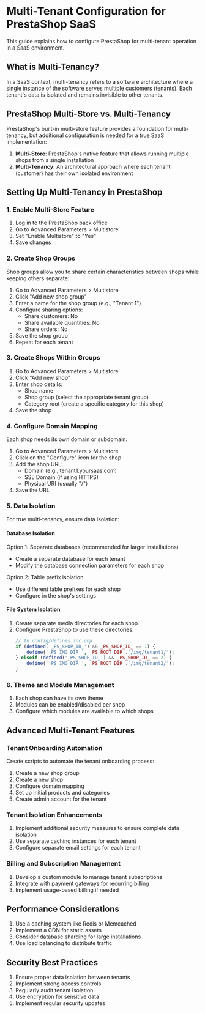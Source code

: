 # Multi-Tenant Configuration for PrestaShop SaaS

This guide explains how to configure PrestaShop for multi-tenant operation in a SaaS environment.

## What is Multi-Tenancy?

In a SaaS context, multi-tenancy refers to a software architecture where a single instance of the software serves multiple customers (tenants). Each tenant's data is isolated and remains invisible to other tenants.

## PrestaShop Multi-Store vs. Multi-Tenancy

PrestaShop's built-in multi-store feature provides a foundation for multi-tenancy, but additional configuration is needed for a true SaaS implementation:

1. **Multi-Store**: PrestaShop's native feature that allows running multiple shops from a single installation
2. **Multi-Tenancy**: An architectural approach where each tenant (customer) has their own isolated environment

## Setting Up Multi-Tenancy in PrestaShop

### 1. Enable Multi-Store Feature

1. Log in to the PrestaShop back office
2. Go to Advanced Parameters > Multistore
3. Set "Enable Multistore" to "Yes"
4. Save changes

### 2. Create Shop Groups

Shop groups allow you to share certain characteristics between shops while keeping others separate:

1. Go to Advanced Parameters > Multistore
2. Click "Add new shop group"
3. Enter a name for the shop group (e.g., "Tenant 1")
4. Configure sharing options:
   - Share customers: No
   - Share available quantities: No
   - Share orders: No
5. Save the shop group
6. Repeat for each tenant

### 3. Create Shops Within Groups

1. Go to Advanced Parameters > Multistore
2. Click "Add new shop"
3. Enter shop details:
   - Shop name
   - Shop group (select the appropriate tenant group)
   - Category root (create a specific category for this shop)
4. Save the shop

### 4. Configure Domain Mapping

Each shop needs its own domain or subdomain:

1. Go to Advanced Parameters > Multistore
2. Click on the "Configure" icon for the shop
3. Add the shop URL:
   - Domain (e.g., tenant1.yoursaas.com)
   - SSL Domain (if using HTTPS)
   - Physical URI (usually "/")
4. Save the URL

### 5. Data Isolation

For true multi-tenancy, ensure data isolation:

#### Database Isolation

Option 1: Separate databases (recommended for larger installations)
- Create a separate database for each tenant
- Modify the database connection parameters for each shop

Option 2: Table prefix isolation
- Use different table prefixes for each shop
- Configure in the shop's settings

#### File System Isolation

1. Create separate media directories for each shop
2. Configure PrestaShop to use these directories:
   ```php
   // In config/defines.inc.php
   if (defined('_PS_SHOP_ID_') && _PS_SHOP_ID_ == 1) {
       define('_PS_IMG_DIR_', _PS_ROOT_DIR_.'/img/tenant1/');
   } elseif (defined('_PS_SHOP_ID_') && _PS_SHOP_ID_ == 2) {
       define('_PS_IMG_DIR_', _PS_ROOT_DIR_.'/img/tenant2/');
   }
   ```

### 6. Theme and Module Management

1. Each shop can have its own theme
2. Modules can be enabled/disabled per shop
3. Configure which modules are available to which shops

## Advanced Multi-Tenant Features

### Tenant Onboarding Automation

Create scripts to automate the tenant onboarding process:

1. Create a new shop group
2. Create a new shop
3. Configure domain mapping
4. Set up initial products and categories
5. Create admin account for the tenant

### Tenant Isolation Enhancements

1. Implement additional security measures to ensure complete data isolation
2. Use separate caching instances for each tenant
3. Configure separate email settings for each tenant

### Billing and Subscription Management

1. Develop a custom module to manage tenant subscriptions
2. Integrate with payment gateways for recurring billing
3. Implement usage-based billing if needed

## Performance Considerations

1. Use a caching system like Redis or Memcached
2. Implement a CDN for static assets
3. Consider database sharding for large installations
4. Use load balancing to distribute traffic

## Security Best Practices

1. Ensure proper data isolation between tenants
2. Implement strong access controls
3. Regularly audit tenant isolation
4. Use encryption for sensitive data
5. Implement regular security updates
